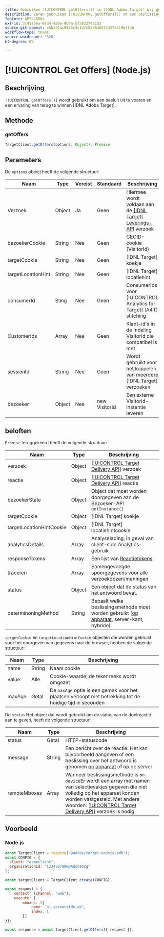 ```yaml
---
title: Gebruiken [!UICONTROL getOffers()] in [!DNL Adobe Target] bij gebruik van de Node.js SDK
description: Leren gebruiken [!UICONTROL getOffers()] om een beslissing uit te voeren en een ervaring op te halen uit [!DNL Adobe Target].
feature: APIs/SDKs
exl-id: 3c4125ea-68d4-405e-9b9a-5fa832743153
source-git-commit: e5bae1ac9485c3e1d7c55e6386f332755196ffab
workflow-type: tm+mt
source-wordcount: '320'
ht-degree: 0%

---
```


# [!UICONTROL Get Offers] (Node.js)

## Beschrijving

`[!UICONTROL getOffers()]` wordt gebruikt om een besluit uit te voeren en een ervaring van terug te winnen [!DNL Adobe Target].


## Methode

### getOffers

```js {line-numbers="true"}
TargetClient.getOffers(options: Object): Promise
```

## Parameters

De `options` object heeft de volgende structuur:

| Naam | Type | Vereist | Standaard | Beschrijving |
| --- |--- | --- | --- | --- |
| Verzoek | Object | Ja | Geen | Hiermee wordt voldaan aan de [[!DNL Target] Leverings-API](/help/dev/implement/delivery-api/overview.md) verzoek |
| bezoekerCookie | String | Nee | Geen | CECID-cookie (VisitorId) |
| targetCookie | String | Nee | Geen | [!DNL Target] koekje |
| targetLocationHint | String | Nee | Geen | [!DNL Target] locatiehint |
| consumerId | Sting | Nee | Geen | ConsumerIds voor [!UICONTROL Analytics for Target] (A4T) stitching |
| CustomerIds | Array | Nee | Geen | Klant-id&#39;s in de indeling VisitorId die compatibel is met |
| sessionId | String | Nee | Geen | Wordt gebruikt voor het koppelen van meerdere [!DNL Target] verzoeken |
| bezoeker | Object | Nee | new VisitorId | Een externe VisitorId-instantie leveren |

## beloften

`Promise` teruggekeerd heeft de volgende structuur:

| Naam | Type | Beschrijving |
| --- | --- | --- |
| verzoek | Object | [[!UICONTROL Target Delivery API]](/help/dev/implement/delivery-api/overview.md) verzoek |
| reactie | Object | [[!UICONTROL Target Delivery API]](/help/dev/implement/delivery-api/overview.md) reactie |
| bezoekerState | Object | Object dat moet worden doorgegeven aan de Bezoeker-API `getInstance()` |
| targetCookie | Object | [!DNL Target] koekje |
| targetLocationHintCookie | Object | [!DNL Target] locatiehintcookie |
| analyticsDetails | Array | Analyselading, in geval van client-side Analytics-gebruik |
| responseTokens | Array | Een lijst van [Reactietokens](https://experienceleague.adobe.com/docs/target/using/administer/response-tokens.html?). |
| traceren | Array | Samengevoegde spoorgegevens voor alle verzoekdozen/meningen |
| status | Object | Een object dat de status van het antwoord bevat. |
| determinoningMethod | String | Bepaalt welke beslissingsmethode moet worden gebruikt ([op apparaat](/help/dev/implement/server-side/sdk-guides/on-device-decisioning/overview.md), server-kant, hybride) |

`targetCookie` en `targetLocationHintCookie` objecten die worden gebruikt voor het doorgeven van gegevens naar de browser, hebben de volgende structuur:

| Naam | Type | Beschrijving |
| --- | --- | --- |
| name | String | Naam cookie |
| value | Alle | Cookie-waarde, de tekenreeks wordt omgezet |
| maxAge | Getal | De `maxAge` optie is een gemak voor het plaatsen verloopt met betrekking tot de huidige tijd in seconden |

De `status` Het object dat wordt gebruikt om de status van de doelreactie aan te geven, heeft de volgende structuur:

| Naam | Type | Beschrijving |
| --- | --- | --- |
| status | Getal | HTTP-statuscode |
| message | String | Een bericht over de reactie. Het kan bijvoorbeeld aangeven of een beslissing over het antwoord is genomen [op apparaat](/help/dev/implement/server-side/sdk-guides/on-device-decisioning/overview.md) of op de server |
| remoteMboxes | Array | Wanneer beslissingsmethode is `on-device`Er wordt een array met namen van selectievakjes gegeven die niet volledig op het apparaat konden worden vastgesteld. Met andere woorden: [[!UICONTROL Target Delivery API]](/help/dev/implement/delivery-api/overview.md) verzoek is nodig. |

## Voorbeeld

### Node.js

```js {line-numbers="true"}
const TargetClient = require("@adobe/target-nodejs-sdk");
const CONFIG = {
  client: "acmeclient",
  organizationId: "1234567890@AdobeOrg"
};

const targetClient = TargetClient.create(CONFIG);

const request = {
    context: {channel: "web"},
    execute: {
        mboxes: [{
            name: "a1-serverside-ab",
            index: 1
        }]
}};

const response = await targetClient.getOffers({ request });
```
